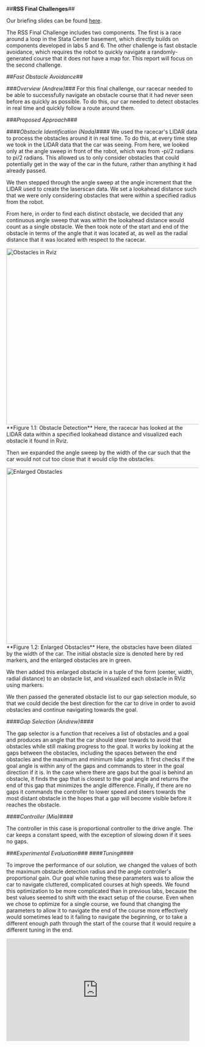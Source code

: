 ##**RSS Final Challenges**##

Our briefing slides can be found [here](https://docs.google.com/presentation/d/e/2PACX-1vSekBXbRD01jhey_eg-2L4vt1B33mCh0rY9d0mkfi_EToSflpEm3nEaTdERE42kCxp2E9qdc8IwDWxN/embed?start=false&loop=false&delayms=3000).


The RSS Final Challenge includes two components. The first is a race around a loop in the Stata Center basement, which directly builds on components developed in labs 5 and 6. The other challenge is fast obstacle avoidance, which requires the robot to quickly navigate a randomly-generated course that it does not have a map for. This report will focus on the second challenge.

##*Fast Obstacle Avoidance*##

###*Overview (Andrew)*###
For this final challenge, our racecar needed to be able to successfully navigate an obstacle course that it had never seen before as quickly as possible. To do this, our car needed to detect obstacles in real time and quickly follow a route around them.

###*Proposed Approach*###

####*Obstacle Identification (Nada)*####
We used the racecar's LIDAR data to process the obstacles around it in real time. To do this, at every time step we took in the LIDAR data that the car was seeing. From here, we looked only at the angle sweep in front of the robot, which was from -pi/2 radians to pi/2 radians. This allowed us to only consider obstacles that could potentially get in the way of the car in the future, rather than anything it had already passed. 

We then stepped through the angle sweep at the angle increment that the LIDAR used to create the laserscan data. We set a lookahead distance such that we were only considering obstacles that were within a specified radius from the robot. 

From here, in order to find each distinct obstacle, we decided that any continuous angle sweep that was within the lookahead distance would count as a single obstacle. We then took note of the start and end of the obstacle in terms of the angle that it was located at, as well as the radial distance that it was located with respect to the racecar.

<img src="https://drive.google.com/uc?export=view&id=1XlLoluyORkRVosqr394GfXYmmRSiGaMC" alt="Obstacles in Rviz" height="462" width="583">
**Figure 1.1: Obstacle Detection**
Here, the racecar has looked at the LIDAR data within a specified lookahead distance and visualized each obstacle it found in Rviz.


Then we expanded the angle sweep by the width of the car such that the car would not cut too close that it would clip the obstacles.


<img src="https://drive.google.com/uc?export=view&id=1YKFQUuJhjK2Ive3knsb67nto8BX8Hul-" alt="Enlarged Obstacles" height="462" width="583">
**Figure 1.2: Enlarged Obstacles**
Here, the obstacles have been dilated by the width of the car. The initial obstacle size is denoted here by red markers, and the enlarged obstacles are in green.


We then added this enlarged obstacle in a tuple of the form (center, width, radial distance) to an obstacle list, and visualized each obstacle in RViz using markers. 

We then passed the generated obstacle list to our gap selection module, so that we could decide the best direction for the car to drive in order to avoid obstacles and continue navigating towards the goal.


####*Gap Selection (Andrew)*####

The gap selector is a function that receives a list of obstacles and a goal and produces an angle that the car should steer towards to avoid that obstacles while still making progress to the goal. It works by looking at the gaps between the obstacles, including the spaces between the end obstacles and the maximum and minimum lidar angles. It first checks if the goal angle is within any of the gaps and commands to steer in the goal direction if it is. In the case where there are gaps but the goal is behind an obstacle, it finds the gap that is closest to the goal angle and returns the end of this gap that minimizes the angle difference. Finally, if there are no gaps it commands the controller to lower speed and steers towards the most distant obstacle in the hopes that a gap will become visible before it reaches the obstacle.


####*Controller (Mia)*####

The controller in this case is proportional controller to the drive angle. The car keeps a constant speed, with the exception of slowing down if it sees no gaps.

###*Experimental Evaluation*###
####*Tuning*####

To improve the performance of our solution, we changed the values of both the maximum obstacle detection radius and the angle controller's proportional gain. Our goal while tuning these parameters was to allow the car to navigate cluttered, complicated courses at high speeds. We found this optimization to be more complicated than in previous labs, because the best values seemed to shift with the exact setup of the course. Even when we chose to optimize for a single course, we found that changing the parameters to allow it to navigate the end of the course more effectively would sometimes lead to it failing to navigate the beginning, or to take a different enough path through the start of the course that it would require a different tuning in the end. 

<iframe src="https://giphy.com/embed/dXL2XsFDAnHcsuh5vN" width="480" height="269" frameBorder="0" class="giphy-embed" allowFullScreen>
**Figure 2.1: Lookahead: 1 meter**

lookahead 1.5m
143122

lookahead 2m
142722


####*Final Results (Mia)*####

sparser
200225

slalom
143831

more dense
img_9171

The videos above demonstrate the cars performance in various types of courses varying from sparse obstacles, to a slalom, to densely packed obstacles. During the demo day we were able to complete the courses at the following speeds.

**Table 1: Drive Speed for Each Course Successfully Completed on Demo Day**

<img src="https://drive.google.com/uc?export=view&id=1fkCsD8pH_LXnvqlT0GA9uBFtqLf2Y1-J" alt=”Enlarged Obstacles" height="233" width="590">


###*Conclusion (Andrew)*###

We achieved our goal as the car was able to navigate a range of random course designs quickly without major collisions. The solution was not perfect though, as it required tuning of a few parameters if the course design or speed changed significantly. A specific set of parameters would allow the car to make it through a style of course (simple, slalom, complex) well, but it was very difficult to find a single configuration that performed on all course designs. Future versions of our solution could reduce the amount of manual tuning required by changing values like controller gain and lookahead distance automatically as functions of speed and measured distance between obstacles. This would allow the car to adapt to its surroundings instead of the operator having to judge the values that will lead to the best performance.
